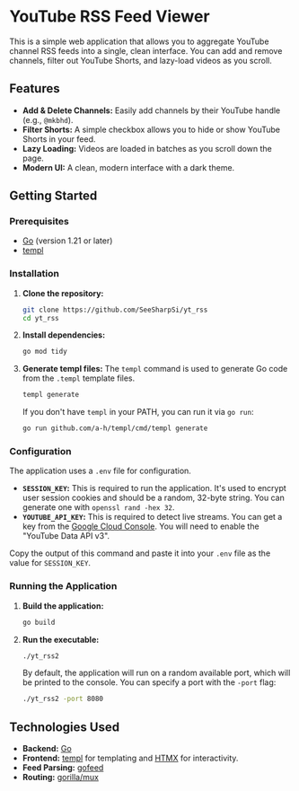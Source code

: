 # YouTube RSS Feed Viewer

This is a simple web application that allows you to aggregate YouTube channel RSS feeds into a single, clean interface. You can add and remove channels, filter out YouTube Shorts, and lazy-load videos as you scroll.

## Features

*   **Add & Delete Channels:** Easily add channels by their YouTube handle (e.g., `@mkbhd`).
*   **Filter Shorts:** A simple checkbox allows you to hide or show YouTube Shorts in your feed.
*   **Lazy Loading:** Videos are loaded in batches as you scroll down the page.
*   **Modern UI:** A clean, modern interface with a dark theme.

## Getting Started

### Prerequisites

*   [Go](https://golang.org/doc/install) (version 1.21 or later)
*   [templ](https://templ.guide/introduction/installation)

### Installation

1.  **Clone the repository:**
    ```bash
    git clone https://github.com/SeeSharpSi/yt_rss
    cd yt_rss
    ```

2.  **Install dependencies:**
    ```bash
    go mod tidy
    ```

3.  **Generate templ files:**
    The `templ` command is used to generate Go code from the `.templ` template files.
    ```bash
    templ generate
    ```
    If you don't have `templ` in your PATH, you can run it via `go run`:
    ```bash
    go run github.com/a-h/templ/cmd/templ generate
    ```

### Configuration

The application uses a `.env` file for configuration.

*   **`SESSION_KEY`:** This is required to run the application. It's used to encrypt user session cookies and should be a random, 32-byte string. You can generate one with `openssl rand -hex 32`.
*   **`YOUTUBE_API_KEY`:** This is required to detect live streams. You can get a key from the [Google Cloud Console](https://console.cloud.google.com/apis/credentials). You will need to enable the "YouTube Data API v3".

Copy the output of this command and paste it into your `.env` file as the value for `SESSION_KEY`.

### Running the Application

1.  **Build the application:**
    ```bash
    go build
    ```

2.  **Run the executable:**
    ```bash
    ./yt_rss2
    ```
    By default, the application will run on a random available port, which will be printed to the console. You can specify a port with the `-port` flag:
    ```bash
    ./yt_rss2 -port 8080
    ```

## Technologies Used

*   **Backend:** [Go](https://golang.org/)
*   **Frontend:** [templ](https://templ.guide/) for templating and [HTMX](https://htmx.org/) for interactivity.
*   **Feed Parsing:** [gofeed](https://github.com/mmcdole/gofeed)
*   **Routing:** [gorilla/mux](https://github.com/gorilla/mux)
